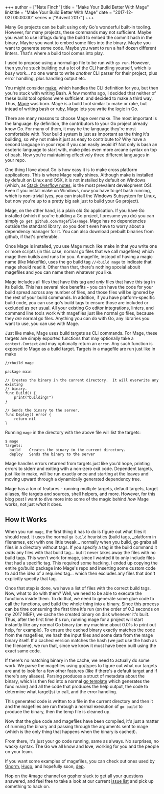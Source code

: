 +++
author = ["Nate Finch"]
title = "Make Your Build Better With Mage"
linktitle = "Make Your Build Better With Mage"
date = "2017-12-02T00:00:00"
series = ["Advent 2017"]
+++

Many Go projects can be built using only Go's wonderful built-in tooling.
However, for many projects, these commands may not sufficient. Maybe you want to
use ldflags during the build to embed the commit hash in the binary.  Maybe you
want to embed some files into the binary.  Maybe you want to generate some code.
Maybe you want to run a half dozen different linters.  That's where a build tool
comes into play.

I used to propose using a normal go file to be run with `go run`.  However, then
you're stuck building out a lot of the CLI handling yourself, which is busy
work... no one wants to write *another* CLI parser for their project, plus error
handling, plus handling output etc.

You might consider [make](/advent-2017/make/), which handles the CLI definition
for you, but then you're stuck with writing Bash.  A few months ago, I decided
that neither of these build tool options were sufficient, and decided to make a
third way.  Thus, [Mage](https://magefile.org/) was born.  Mage is a build tool
similar to make or rake, but intead of writing bash or ruby, Mage lets you
write the logic in Go. 

There are many reasons to choose Mage over make. The most important is the
language.  By definition, the contributors to your Go project already know Go.
For many of them, it may be the language they're most comfortable with.  Your
build system is just as important as the thing it's building, so why not make it
just as easy to contribute to?  Why have a second language in your repo if you
can easily avoid it?  Not only is bash an esoteric language to start with, make
piles even more arcane syntax on top of bash.  Now you're maintaining
effectively three different languages in your repo.

One thing I love about Go is how easy it is to make cross platform applications.
This is where Mage really shines.  Although make is installed by default on
Linux and OSX, it is not installed by default on Windows (which, as [Stack
Overflow
notes](https://insights.stackoverflow.com/survey/2017#technologies-and-occupations),
is the most prevalent development OS).  Even if you install make on Windows, now
you have to get bash running, which is non-trivial (yes, you can install the
Windows Subsystem for Linux, but now you're up to a pretty big ask just to build
your Go project).

Mage, on the other hand, is a plain old Go application.  If you have Go
installed (which if you're building a Go project, I presume you do) you can
simply `go get github.com/magefile/mage`.  Mage has no dependencies outside the
standard library, so you don't even have to worry about a dependency manager for
it. You can also download prebuilt binaries from github, if that's preferable.

Once Mage is installed, you use Mage much like make in that you write one or
more scripts (in this case, normal go files that we call magefiles) which mage
then builds and runs for you.  A magefile, instead of having a magic name (like
Makefile), uses the go build tag `//+build mage` to indicate that mage should
read it.  Other than that, there's nothing spceial abouit magefiles and you can
name them whatever you like.

Mage includes all files that have this tag and *only* files that have this tag
in its builds.  This has several nice benefits - you can have the code for your
build spread across any number of files, and those files will be ignored by the
rest of your build commands.  In addition, if you have platform-specific build
code, you can use go's build tags to ensure those are included or excluded as
per usual.  All your existing Go editor integrations, linters, and command line
tools work with magefiles just like normal go files, because they *are* normal
go files.  Anything you can do with Go, any libraries you want to use, you can
use with Mage.

Just like make, Mage uses build targets as CLI commands. For Mage, these targets
are simply exported functions that may optionally take a `context.Context` and
may optionally return an `error`.  Any such function is exposed to Mage as a
build target.  Targets in a magefile are run just like in make

```
//+build mage

package main

// Creates the binary in the current directory.  It will overwrite any existing
// binary.
func Build() {
    print("building!")
}

// Sends the binary to the server.
func Deploy() error {
    return nil
}
```

Running `mage` in the directory with the above file will list the targets:

```
$ mage
Targets:
  build    Creates the binary in the current directory.
  deploy   Sends the binary to the server
```

Mage handles errors returned from targets just like you'd hope, printing errors
to stderr and exiting with a non-zero exit code.  Dependent targets, just like
in make, will be run exactly once and starting at the leaves and moving upward
through a dynamically generated dependency tree.

Mage has a ton of features - running multiple targets, default targets, target
aliases, file targets and sources, shell helpers, and more.  However, for this
blog post I want to dive more into some of the magic behind *how* Mage works,
not just *what* it does.

## How it Works

When you run `mage`, the first thing it has to do is figure out what files it
should read.  It uses the normal `go build` heuristics (build tags, _platform in
filenames, etc) with one little tweak... normally when you build, go grabs all
files in a directory without tags.  If you specify a tag in the build command it
*adds* any files with that build tag... but it never takes away the files with
no build tags.  This won't work for mage, since I wanted it to only include
files that had a specific tag. This required some hacking.  I ended up copying
the entire go/build package into Mage's repo and inserting some custom code to
add the idea of a required tag... which then excludes any files that don't
explicitly specify that tag.

Once that step is done, we have a list of files with the correct build tags.
Now, what to do with them?  Well, we need to be able to execute the functions
inside them.  To do that, we need to generate some glue code to call the
functions, and build the whole thing into a binary.  Since this process can be
time consuming the first time it's run (on the order of 0.3 seconds on my 2017
MBP), we cache the created binary on disk whenever it's built. Thus, after the
first time it's run, running mage for a project will start instantly like any
normal Go binary (on my machine about 0.01s to print out help, for example).  To
ensure the cached binary exactly matches the code from the magefiles, we hash
the input files and some data from the mage binary itself.  If a cached version
matches the hash (we just use the hash as the filename), we run that, since we
know it must have been built using the exact same code.

If there's no matching binary in the cache, we need to actually do some work. We
parse the magefiles using go/types to figure out what our targets are and to
look for a few other features (like if there's a default target and if there's
any aliases).  Parsing produces a struct of metadata about the binary, which is
then fed into a normal [go
template](https://github.com/magefile/mage/blob/master/mage/template.go#L4)
which generates the func main() and all the code that produces the help output,
the code to determine what target(s) to call, and the error handling. 

This generated code is written to a file in the current directory and then it
and the magefiles are run through a normal execution of `go build` to produce
the binary, then the temp file is cleaned up.  

Now that the glue code and magefiles have been compiled, it's just a matter of
running the binary and passing through the arguments sent to mage (which is the
only thing that happens when the binary is cached).

From there, it's just your go code running, same as always.  No surprises, no
wacky syntax.  The Go we all know and love, working for you and the people on
your team.  

If you want some examples of magefiles, you can check out ones used by
[Gnorm](https://github.com/gnormal/gnorm/blob/master/mage.go),
[Hugo](https://github.com/gohugoio/hugo/blob/master/magefile.go), and hopefully
soon, [dep](https://github.com/golang/dep/pull/1468).

Hop on the #mage channel on gopher slack to get all your questions answered, and
feel free to take a look at our current [issue
list](https://github.com/magefile/mage/issues) and pick up something to hack on.